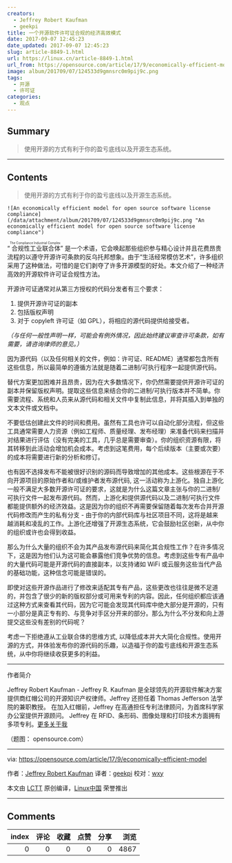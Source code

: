 ```yaml
---
creators:
  - Jeffrey Robert Kaufman
  - geekpi
title: 一个开源软件许可证合规的经济高效模式
date: 2017-09-07 12:45:23
date_updated: 2017-09-07 12:45:23
slug: article-8849-1.html
url: https://linux.cn/article-8849-1.html
url_from: https://opensource.com/article/17/9/economically-efficient-model
image: album/201709/07/124533d9gmnsrc0m9pij9c.png
tags:
  - 开源
  - 许可证
categories:
  - 观点
---
```


## Summary

> 使用开源的方式有利于你的盈亏底线以及开源生态系统。

***

<!-- more -->

## Contents

> 
> 使用开源的方式有利于你的盈亏底线以及开源生态系统。
> 
> 
> 

`![An economically efficient model for open source software license compliance](/data/attachment/album/201709/07/124533d9gmnsrc0m9pij9c.png "An economically efficient model for open source software license compliance")`

“<ruby> 合规性工业联合体 <rt>  The Compliance Industrial Complex </rt></ruby>” 是一个术语，它会唤起那些组织参与精心设计并且花费昂贵流程的以遵守开源许可条款的反乌托邦想象。由于“生活经常模仿艺术”，许多组织采用了这种做法，可惜的是它们剥夺了许多开源模型的好处。本文介绍了一种经济高效的开源软件许可证合规性方法。

开源许可证通常对从第三方授权的代码分发者有三个要求：

1. 提供开源许可证的副本
2. 包括版权声明
3. 对于 copyleft 许可证（如 GPL），将相应的源代码提供给接受者。

*（与任何一般性声明一样，可能会有例外情况，因此始终建议审查许可条款，如有需要，请咨询律师的意见。）*

因为源代码（以及任何相关的文件，例如：许可证、README）通常都包含所有这些信息，所以最简单的遵循方法就是随着二进制/可执行程序一起提供源代码。

替代方案更加困难并且昂贵，因为在大多数情况下，你仍然需要提供开源许可证的副本并保留版权声明。提取这些信息来结合你的二进制/可执行版本并不简单。你需要流程、系统和人员来从源代码和相关文件中复制此信息，并将其插入到单独的文本文件或文档中。

不要低估创建此文件的时间和费用。虽然有工具也许可以自动化部分流程，但这些工具通常需要人力资源（例如工程师、质量经理、发布经理）来准备代码来扫描并对结果进行评估（没有完美的工具，几乎总是需要审查）。你的组织资源有限，将其转移到此活动会增加机会成本。考虑到这笔费用，每个后续版本（主要或次要）的成本将需要进行新的分析和修订。

也有因不选择发布不能被很好识别的源码而导致增加的其他成本。这些根源在于不向开源项目的原始作者和/或维护者发布源代码, 这一活动称为上游化。独自上游化一般不满足大多数开源许可证的要求，这就是为什么这篇文章主张与你的二进制/可执行文件一起发布源代码。然而，上游化和提供源代码以及二进制/可执行文件都能提供额外的经济效益。这是因为你的组织不再需要保留随着每次发布合并开源代码修改而产生的私有分支 - 由于你的内部代码库与社区项目不同，这将是越来越消耗和凌乱的工作。上游化还增强了开源生态系统，它会鼓励社区创新，从中你的组织或许也会得到收益。

那么为什么大量的组织不会为其产品发布源代码来简化其合规性工作？在许多情况下，这是因为他们认为这可能会暴露他们竞争优势的信息。考虑到这些专有产品中的大量代码可能是开源代码的直接副本，以支持诸如 WiFi 或云服务这些当代产品的基础功能，这种信念可能是错误的。

即使对这些开源作品进行了修改来适配其专有产品，这些更改也往往是微不足道的，并包含了很少的新的版权部分或可用来专利的内容。因此，任何组织都应该通过这种方式来查看其代码，因为它可能会发现其代码库中绝大部分是开源的，只有一小部分是真正专有的、与竞争对手区分开来的部分。那么为什么不分发和向上游提交这些没有差别的代码呢？

考虑一下拒绝遵从工业联合体的思维方式, 以降低成本并大大简化合规性。使用开源的方式，并体验发布你的源代码的乐趣，以造福于你的盈亏底线和开源生态系统，从中你将继续收获更多的利益。

---

作者简介

Jeffrey Robert Kaufman - Jeffrey R. Kaufman 是全球领先的开源软件解决方案提供商红帽公司的开源知识产权律师。Jeffrey 还担任着 Thomas Jefferson 法学院的兼职教授。 在加入红帽前，Jeffrey 在高通担任专利法律顾问，为首席科学家办公室提供开源顾问。 Jeffrey 在 RFID、条形码、图像处理和打印技术方面拥有多项专利。[更多关于我](https://opensource.com/users/jkaufman)

（题图： opensource.com）

---

via: <https://opensource.com/article/17/9/economically-efficient-model>

作者：[Jeffrey Robert Kaufman](https://opensource.com/users/jkaufman) 译者：[geekpi](https://github.com/geekpi) 校对：[wxy](https://github.com/wxy)

本文由 [LCTT](https://github.com/LCTT/TranslateProject) 原创编译，[Linux中国](https://linux.cn/) 荣誉推出

***

## Comments


|   index |   评论 |   收藏 |   点赞 |   分享 |   浏览 |
|--------:|-------:|-------:|-------:|-------:|-------:|
|       0 |      0 |      0 |      0 |      0 |   4867 |
